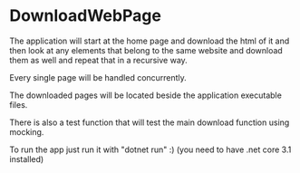 # DownloadWebPage
The application will start at the home page and download the html of it and then look at any <a> elements that belong to the same website and download them as well and repeat that in a recursive way.

Every single page will be handled concurrently.

The downloaded pages will be located beside the application executable files.

There is also a test function that will test the main download function using mocking.

To run the app just run it with "dotnet run" :) (you need to have .net core 3.1 installed)